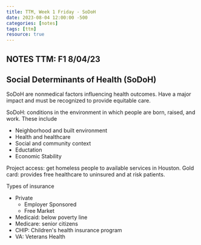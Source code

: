 ```yaml
---
title: TTM, Week 1 Friday - SoDoH
date: 2023-08-04 12:00:00 -500
categories: [notes]
tags: [ttm]
resource: true
---
```


NOTES TTM: F1 8/04/23 
------
## Social Determinants of Health (SoDoH)

SoDoH are nonmedical factors influencing health outcomes. Have a major impact and must be recognized to provide equitable care. 

SoDoH: conditions in the environment in which people are born, raised, and work. These include
 - Neighborhood and built environment
 - Health and healthcare
 - Social and community context
 - Eductation
 - Economic Stability

Project access: get homeless people to available services in Houston.
Gold card: provides free healthcare to uninsured and at risk patients.

Types of insurance
 - Private
	- Employer Sponsored
	- Free Market
 - Medicaid: below poverty line
 - Medicare: senior citizens
 - CHIP: Children's health insurance program
 - VA: Veterans Health